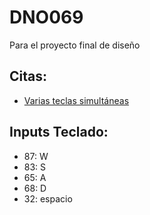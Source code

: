# DNO069
Para el proyecto final de diseño

## Citas:

- [Varias teclas simultáneas](https://forum.processing.org/two/discussion/23733/keypressed-overlapping-on-multiple-keys)

## Inputs Teclado:

- 87: W
- 83: S
- 65: A
- 68: D
- 32: espacio
